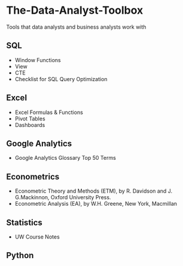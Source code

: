 # The-Data-Analyst-Toolbox
Tools that data analysts and business analysts work with

## SQL

- Window Functions
- View
- CTE
- Checklist for SQL Query Optimization

## Excel

- Excel Formulas & Functions   
- Pivot Tables   
- Dashboards   

## Google Analytics

- Google Analytics Glossary Top 50 Terms

## Econometrics

- Econometric Theory and Methods (ETM), by R. Davidson and J. G.Mackinnon, Oxford University Press.    
- Econometric Analysis (EA), by W.H. Greene, New York, Macmillan

## Statistics

- UW Course Notes

## Python
